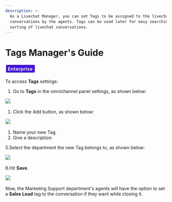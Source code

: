 ```yaml
---
description: >-
  As a Livechat Manager, you can set Tags to be assigned to the livechat
  conversations by the agents. Tags can be used later for easy searching and
  sorting of livechat conversations.
---
```


# Tags Manager's Guide

![](../../.gitbook/assets/2021-06-10_22-31-38%20%283%29%20%283%29.jpg)

To access **Tags** settings:

1. Go to **Tags** in the omnichannel panel settings, as shown below:

![](../../.gitbook/assets/0%20%2815%29.png)

1. Click the Add button, as shown below:

![](../../.gitbook/assets/1%20%2815%29.png)

1. Name your new Tag.
2. Give a description:

5.Select the department the new Tag belongs to, as shown below:

![](../../.gitbook/assets/2%20%2814%29.png)

6.Hit **Save**.

![](../../.gitbook/assets/3%20%2814%29.png)

Now, the Marketing Support department's agents will have the option to set a **Sales Lead** tag to the conversation if they want while closing it.

